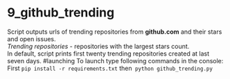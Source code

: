 # 9_github_trending
Script outputs urls of trending repositories from <b>github.com</b> and their stars and open issues.    
<i>Trending repositories</i> - repositories with the largest stars count.    
In default, script prints first twenty trending repositories created at last seven days.
#launching
To launch type following commands in the console:
First `pip install -r requirements.txt` then` python github_trending.py`

